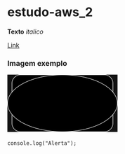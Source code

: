 # estudo-aws_2

**Texto**
*italico*

[Link](diagrama.png)

### Imagem exemplo
![Imagem](diagrama.png)

```
console.log("Alerta");
```
